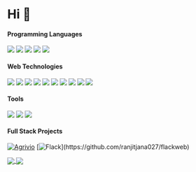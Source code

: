# Hi  👋

<!--
**ranjitjana027/ranjitjana027** is a ✨ _special_ ✨ repository because its `README.md` (this file) appears on your GitHub profile.

Here are some ideas to get you started:

- 🔭 I’m currently working on ...
- 🌱 I’m currently learning ...
- 👯 I’m looking to collaborate on ...
- 🤔 I’m looking for help with ...
- 💬 Ask me about ...
- 📫 How to reach me: ...
- 😄 Pronouns: ...
- ⚡ Fun fact: ...
-->
#### Programming Languages
![](https://img.shields.io/badge/-C-fff?logo=C)
![](https://img.shields.io/badge/-Java-fff?style=flat&logo=java&logoColor=navy)
![](https://img.shields.io/badge/-Python-fff?style=flat&logo=python)
![](https://img.shields.io/badge/-JavaScript-fff?style=flat&logo=javascript&logoColor=d6d104)
![](https://img.shields.io/badge/-PostgreSQL-fff?style=flat&logo=postgresql&logoColor=336791)

#### Web Technologies
![](https://img.shields.io/badge/-HTML5-fff?style=flat&logo=HTML5)
![](https://img.shields.io/badge/-CSS3-fff?style=flat&logo=css3&logoColor=1a73e8)
![](https://img.shields.io/badge/-React.js-fff?style=flat&logo=react&logoColor=02564f)
![](https://img.shields.io/badge/-Redux.js-fff?style=flat&logo=redux&logoColor=02564f)
![](https://img.shields.io/badge/-Flask-fff?style=flat&logo=flask&logoColor=black)
![](https://img.shields.io/badge/-Django-fff?style=flat&logo=django&logoColor=02564f)
![](https://img.shields.io/badge/-Servlets-fff?style=flat&logo=java&logoColor=02564f)
![](https://img.shields.io/badge/-JSP-fff?style=flat&logo=java&logoColor=02564f)
![](https://img.shields.io/badge/-JDBC-fff?style=flat&logo=java&logoColor=02564f)
![](https://img.shields.io/badge/-Tomcat-fff?style=flat&logo=tomcat&logoColor=02564f)

#### Tools
![](https://img.shields.io/badge/-Jupyter-fff?style=flat&logo=jupyter)
![](https://img.shields.io/badge/-Tensoflow-fff?style=flat&logo=tensorflow)
![](https://img.shields.io/badge/-Git-fff?style=flat&logo=git)

#### Full Stack Projects
[![Agrivio](https://img.shields.io/badge/-🦠%20Agrivio-fff)](https://github.com/ranjitjana027/Agrivio)
[![Flack](https://img.shields.io/badge/-📝%20Flack-fff?)](https://github.com/ranjitjana027/flackweb)


<!--## Github Stats -->
<a href="https://github.com/ranjitjana027/ranjitjana027">
  <img align="center" src="https://github-readme-stats.vercel.app/api/top-langs/?username=ranjitjana027&hide=css,html,jupyter%20notebook&langs_count=3&count_private=true&theme=cobalt"/>
</a>
<a href="https://github.com/ranjitjana027/ranjitjana027">
  <img align="center" src="https://github-readme-stats.vercel.app/api?username=ranjitjana027&show_icons=true&line_height=27&count_private=true&theme=cobalt" />
</a>

